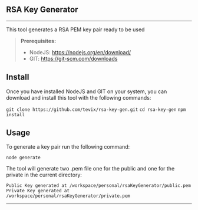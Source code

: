**RSA Key Generator**
----------------------------------

------------
This tool generates a RSA PEM key pair ready to be used

> **Prerequisites:**
> - NodeJS:
>   https://nodejs.org/en/download/
> - GIT:
>   https://git-scm.com/downloads


Install
----------
Once you have installed NodeJS  and GIT on your system, you can download and install this tool with the following commands:

``` git clone https://github.com/tevix/rsa-key-gen.git ```
``` cd rsa-key-gen ```
``` npm install ```

Usage
----------

To generate a key pair run the following command:

``` node generate ```

The tool will generate two .pem file one for the public and one for the private in the current directory:

```
Public Key generated at /workspace/personal/rsaKeyGenerator/public.pem
Private Key generated at /workspace/personal/rsaKeyGenerator/private.pem 
```



----------

